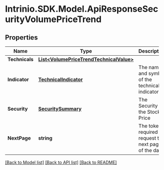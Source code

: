 # Intrinio.SDK.Model.ApiResponseSecurityVolumePriceTrend
## Properties

Name | Type | Description | Notes
------------ | ------------- | ------------- | -------------
**Technicals** | [**List&lt;VolumePriceTrendTechnicalValue&gt;**](VolumePriceTrendTechnicalValue.md) |  | [optional] 
**Indicator** | [**TechnicalIndicator**](TechnicalIndicator.md) | The name and symbol of the technical indicator | [optional] 
**Security** | [**SecuritySummary**](SecuritySummary.md) | The Security of the Stock Price | [optional] 
**NextPage** | **string** | The token required to request the next page of the data | [optional] 

[[Back to Model list]](../README.md#documentation-for-models) [[Back to API list]](../README.md#documentation-for-api-endpoints) [[Back to README]](../README.md)

